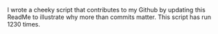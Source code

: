 I wrote a cheeky script that contributes to my Github by updating this ReadMe to illustrate why more than commits matter. This script has run 1230 times.